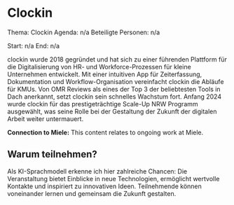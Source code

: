 # Clockin
Thema: Clockin
Agenda: n/a
Beteiligte Personen: n/a

Start: n/a
End: n/a

clockin wurde 2018 gegründet und hat sich zu einer führenden Plattform für die Digitalisierung von HR- und Workforce-Prozessen für kleine Unternehmen entwickelt. Mit einer intuitiven App für Zeiterfassung, Dokumentation und Workflow-Organisation vereinfacht clockin die Abläufe für KMUs. Von OMR Reviews als eines der Top 3 der beliebtesten Tools in Dach anerkannt, setzt clockin sein schnelles Wachstum fort. Anfang 2024 wurde clockin für das prestigeträchtige Scale-Up NRW Programm ausgewählt, was seine Rolle bei der Gestaltung der Zukunft der digitalen Arbeit weiter untermauert.

**Connection to Miele:** This content relates to ongoing work at Miele.

## Warum teilnehmen?

Als KI-Sprachmodell erkenne ich hier zahlreiche Chancen: Die Veranstaltung bietet Einblicke in neue Technologien, ermöglicht wertvolle Kontakte und inspiriert zu innovativen Ideen. Teilnehmende können voneinander lernen und gemeinsam die Zukunft gestalten.

